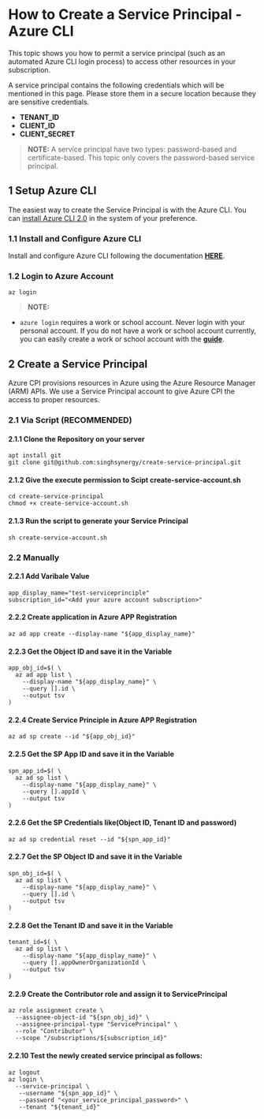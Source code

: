 # How to Create a Service Principal - Azure CLI

This topic shows you how to permit a service principal (such as an automated Azure CLI login process) to access other resources in your subscription.

A service principal contains the following credentials which will be mentioned in this page. Please store them in a secure location because they are sensitive credentials.

- **TENANT_ID**
- **CLIENT_ID**
- **CLIENT_SECRET** 

>**NOTE:** A service principal have two types: password-based and certificate-based. This topic only covers the password-based service principal.

## 1 Setup Azure CLI

The easiest way to create the Service Principal is with the Azure CLI. You can [install Azure CLI 2.0](https://docs.microsoft.com/en-us/cli/azure/install-azure-cli) in the system of your preference.

### 1.1 Install and Configure Azure CLI

Install and configure Azure CLI following the documentation [**HERE**](http://azure.microsoft.com/en-us/documentation/articles/xplat-cli/).

### 1.2 Login to Azure Account

```
az login 
```

>**NOTE:**
  * `azure login` requires a work or school account. Never login with your personal account. If you do not have a work or school account currently, you can easily create a work or school account with the [**guide**](https://azure.microsoft.com/en-us/documentation/articles/xplat-cli-connect/).

## 2 Create a Service Principal

Azure CPI provisions resources in Azure using the Azure Resource Manager (ARM) APIs. We use a Service Principal account to give Azure CPI the access to proper resources.

### 2.1 Via Script (RECOMMENDED)

#### 2.1.1 Clone the Repository on your server
```
apt install git 
git clone git@github.com:singhsynergy/create-service-principal.git
```

#### 2.1.2 Give the execute permission to Scipt create-service-account.sh
```
cd create-service-principal
chmod +x create-service-account.sh
```

#### 2.1.3 Run the script to generate your Service Principal
```
sh create-service-account.sh
```

### 2.2 Manually

#### 2.2.1 Add Varibale Value
```
app_display_name="test-serviceprinciple"
subscription_id="<Add your azure account subscription>"
```
#### 2.2.2 Create application in Azure APP Registration
```
az ad app create --display-name "${app_display_name}"
```
#### 2.2.3 Get the Object ID and save it in the Variable
```
app_obj_id=$( \
  az ad app list \
    --display-name "${app_display_name}" \
    --query [].id \
    --output tsv
)
```
#### 2.2.4 Create Service Principle in Azure APP Registration
```
az ad sp create --id "${app_obj_id}"
```
#### 2.2.5 Get the SP App ID and save it in the Variable
```
spn_app_id=$( \
  az ad sp list \
    --display-name "${app_display_name}" \
    --query [].appId \
    --output tsv
)
```
#### 2.2.6 Get the SP Credentials like(Object ID, Tenant ID and password)
```
az ad sp credential reset --id "${spn_app_id}"
```
#### 2.2.7 Get the SP Object ID and save it in the Variable
```
spn_obj_id=$( \
  az ad sp list \
    --display-name "${app_display_name}" \
    --query [].id \
    --output tsv
)
```
#### 2.2.8 Get the Tenant ID and save it in the Variable
```
tenant_id=$( \
  az ad sp list \
    --display-name "${app_display_name}" \
    --query [].appOwnerOrganizationId \
    --output tsv
)
```
#### 2.2.9 Create the Contributor role and assign it to ServicePrincipal
```
az role assignment create \
  --assignee-object-id "${spn_obj_id}" \
  --assignee-principal-type "ServicePrincipal" \
  --role "Contributor" \
  --scope "/subscriptions/${subscription_id}"
```
#### 2.2.10 Test the newly created service principal as follows:
```
az logout
az login \
  --service-principal \
   --username "${spn_app_id}" \
   --password "<your_service_principal_password>" \
   --tenant "${tenant_id}"
```
